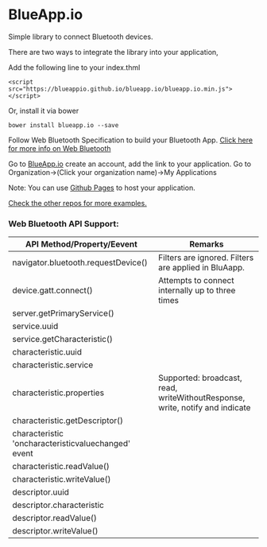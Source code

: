 # BlueApp.io
Simple library to connect Bluetooth devices.

There are two ways to integrate the library into your application,

Add the following line to your index.thml
```
<script src="https://blueappio.github.io/blueapp.io/blueapp.io.min.js"></script>
```

Or, install it via bower
```
bower install blueapp.io --save
```

Follow Web Bluetooth Specification to build your Bluetooth App. [Click here for more info on Web Bluetooth](https://www.w3.org/community/web-bluetooth/)

Go to [BlueApp.io](https://www.blueapp.io) create an account, add the link to your application. 
Go to Organization->(Click your organization name)->My Applications

Note: You can use [Github Pages](https://pages.github.com/) to host your application.

[Check the other repos for more examples.](https://github.com/blueappio)

### Web Bluetooth API Support:

|API Method/Property/Eevent  | Remarks
|----------|------------
| navigator.bluetooth.requestDevice() | Filters are ignored. Filters are applied in BluAapp.
| device.gatt.connect() | Attempts to connect internally up to three times
| server.getPrimaryService() |
| service.uuid |
| service.getCharacteristic() |
| characteristic.uuid |
| characteristic.service |
| characteristic.properties | Supported: broadcast, read,  writeWithoutResponse, write, notify and indicate
| characteristic.getDescriptor() |
| characteristic 'oncharacteristicvaluechanged' event |
| characteristic.readValue() |
| characteristic.writeValue() |
| descriptor.uuid |
| descriptor.characteristic |
| descriptor.readValue() |
| descriptor.writeValue() |
